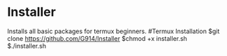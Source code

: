 # Installer
Installs all basic packages for termux beginners. 
#Termux Installation 
$git clone https://github.com/G914/Installer
$chmod +x installer.sh
$./installer.sh
